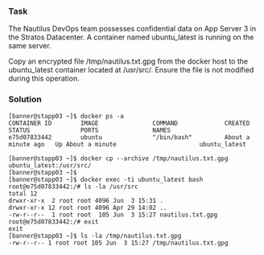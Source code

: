 ### Task
The Nautilus DevOps team possesses confidential data on App Server 3 in the Stratos Datacenter. A container named ubuntu_latest is running on the same server.


Copy an encrypted file /tmp/nautilus.txt.gpg from the docker host to the ubuntu_latest container located at /usr/src/. Ensure the file is not modified during this operation.


### Solution
```
[banner@stapp03 ~]$ docker ps -a
CONTAINER ID        IMAGE               COMMAND             CREATED              STATUS              PORTS               NAMES
e75d07833442        ubuntu              "/bin/bash"         About a minute ago   Up About a minute                       ubuntu_latest

[banner@stapp03 ~]$ docker cp --archive /tmp/nautilus.txt.gpg ubuntu_latest:/usr/src/
[banner@stapp03 ~]$ 
[banner@stapp03 ~]$ docker exec -ti ubuntu_latest bash
root@e75d07833442:/# ls -la /usr/src
total 12
drwxr-xr-x  2 root root 4096 Jun  3 15:31 .
drwxr-xr-x 12 root root 4096 Apr 29 14:02 ..
-rw-r--r--  1 root root  105 Jun  3 15:27 nautilus.txt.gpg
root@e75d07833442:/# exit
exit
[banner@stapp03 ~]$ ls -la /tmp/nautilus.txt.gpg 
-rw-r--r-- 1 root root 105 Jun  3 15:27 /tmp/nautilus.txt.gpg
```

